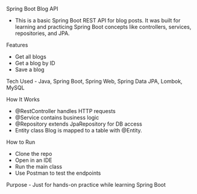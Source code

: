 Spring Boot Blog API
- This is a basic Spring Boot REST API for blog posts. It was built for learning and practicing Spring Boot concepts like controllers, services, repositories, and JPA.

Features
- Get all blogs
- Get a blog by ID 
- Save a blog 

Tech Used - Java, Spring Boot, Spring Web, Spring Data JPA, Lombok, MySQL

How It Works
- @RestController handles HTTP requests
- @Service contains business logic
- @Repository extends JpaRepository for DB access
- Entity class Blog is mapped to a table with @Entity.

How to Run
- Clone the repo
- Open in an IDE
- Run the main class
- Use Postman to test the endpoints

Purpose - Just for hands-on practice while learning Spring Boot
